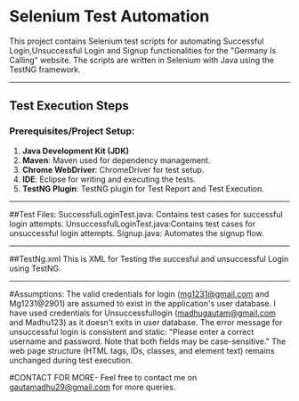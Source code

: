 # Selenium Test Automation

This project contains Selenium test scripts for automating Successful Login,Unsuccessful Login and Signup functionalities for the "Germany Is Calling" website.
The scripts are written in Selenium with Java using the TestNG framework.

---

## Test Execution Steps

### Prerequisites/Project Setup:
1. **Java Development Kit (JDK)**
2. **Maven**: Maven used for dependency management.
3. **Chrome WebDriver**: ChromeDriver for  test setup.
4. **IDE**: Eclipse for writing and executing the tests.
5. **TestNG Plugin**: TestNG plugin for Test Report and Test Execution.

----

##Test Files:
SuccessfulLoginTest.java: Contains test cases for successful  login attempts.
UnsuccessfulLoginTest.java:Contains test cases for unsuccessful  login attempts.
Signup.java: Automates the signup flow.

---
##TestNg.xml
This is XML for Testing the succesful and unsuccessful Login using TestNG.

----
#Assumptions:
The valid credentials for login (mg1231@gmail.com and Mg1231@2901) are assumed to exist in the application's user database.
I have used credentials for Unsuccessfullogin (madhugautam@gmail.com and Madhu123) as it doesn't exits in user database.
The error message for unsuccessful login is consistent and static: "Please enter a correct username and password. Note that both fields may be case-sensitive."
The web page structure (HTML tags, IDs, classes, and element text) remains unchanged during test execution.

#CONTACT FOR MORE-
Feel free to contact me on gautamadhu29@gmail.com for more queries.
